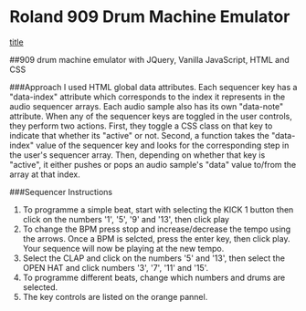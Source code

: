 # Roland 909 Drum Machine Emulator

[title](https://arditti93.github.io/909-drum-machine/)

##909 drum machine emulator with JQuery, Vanilla JavaScript, HTML and CSS 

###Approach 
I used HTML global data attributes. Each sequencer key has a "data-index" attribute which corresponds to the index it represents in the audio sequencer arrays. Each audio sample also has its own "data-note" attribute. When any of the sequencer keys are toggled in the user controls, they perform two actions. First, they toggle a CSS class on that key to indicate that whether its "active" or not. Second, a function takes the "data-index" value of the sequencer key and looks for the corresponding step in the user's sequencer array. Then, depending on whether that key is "active", it either pushes or pops an audio sample's "data" value to/from the array at that index.

###Sequencer Instructions 
1. To programme a simple beat, start with selecting the KICK 1 button then click on the numbers '1', '5', '9' and '13', then click play
2. To change the BPM press stop and increase/decrease the tempo using the arrows. Once a BPM is selcted, press the enter key, then click play.  Your sequence will now be playing at the new tempo.
3. Select the CLAP and click on the numbers '5' and '13', then select the OPEN HAT and click numbers '3', '7', '11' and '15'.
4. To programme different beats, change which numbers and drums are selected.
5. The key controls are listed on the orange pannel.


